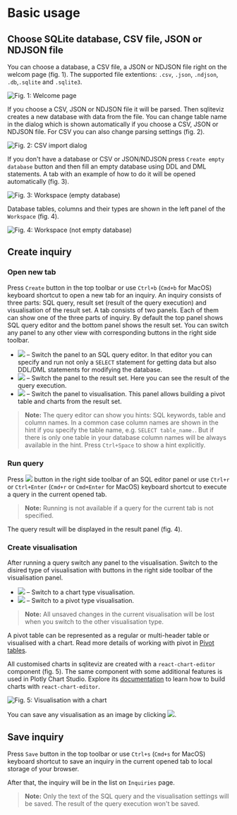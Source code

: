 # Basic usage

## Choose SQLite database, CSV file, JSON or NDJSON file

You can choose a database, a CSV file, a JSON or NDJSON file right on the welcom page (fig. 1). The
supported file extentions: `.csv`, `.json`, `.ndjson`, `.db`,`.sqlite` and `.sqlite3`.

![Fig. 1: Welcome page](./img/Screenshot_welcome.png)


If you choose a CSV, JSON or NDJSON file it will be parsed. Then sqliteviz creates a new
database with data from the file. You can change table name
in the dialog which is shown automatically if you choose a CSV, JSON or NDJSON file. 
For CSV you can also change parsing settings (fig. 2).

![Fig. 2: CSV import dialog](./img/Screenshot_csv.png)


If you don't have a database or CSV or JSON/NDJSON press `Create empty database` button and
then fill an empty database using DDL and DML statements. A tab with an example
of how to do it will be opened automatically (fig. 3).

![Fig. 3: Workspace (empty database)](./img/Screenshot_editor.png)


Database tables, columns and their types are shown in the left panel of the
`Workspace` (fig. 4).

![Fig. 4: Workspace (not empty database)](./img/Screenshot_editor_with_db.png)


## Create inquiry

### Open new tab

Press `Create` button in the top toolbar or use `Ctrl+b` (`Cmd+b` for MacOS)
keyboard shortcut to open a new tab for an inquiry. An inquiry consists of three
parts: SQL query, result set (result of the query execution) and visualisation
of the result set. A tab consists of two panels. Each of them can show one of
the three parts of inquiry. By default the top panel shows SQL query editor and
the bottom panel shows the result set. You can switch any panel to any other
view with corresponding buttons in the right side toolbar.

* ![](./img/sql.svg) – Switch the panel to an SQL query editor. In that
  editor you can specify and run not only a `SELECT` statement for getting data
  but also DDL/DML statements for modifying the database.
* ![](./img/table.svg) – Switch the panel to the result set. Here you
  can see the result of the query execution.
* ![](./img/visualisation.svg) – Switch the panel to visualisation. This
  panel allows building a pivot table and charts from the result set.

> **Note:** The query editor can show you hints: SQL keywords, table and column
> names. In a common case column names are shown in the hint if you specify the
> table name, e.g. `SELECT table_name.`. But if there is only one table in your
> database column names will be always available in the hint. Press `Ctrl+Space`
> to show a hint explicitly.

### Run query

Press ![](./img/run.svg) button in the right side toolbar of an SQL
editor panel or use `Ctrl+r` or `Ctrl+Enter` (`Cmd+r` or `Cmd+Enter` for MacOS)
keyboard shortcut to execute a query in the current opened tab.

> **Note:**  Running is not available if a query for the current tab is not
> specified.

The query result will be displayed in the result panel (fig. 4).

### Create visualisation

After running a query switch any panel to the visualisation.  Switch to the
disired type of visualisation with buttons in the right side toolbar of the
visualisation panel.

* ![](./img/chart.svg) – Switch to a chart type visualisation.
* ![](./img/pivot.svg) – Switch to a pivot type visualisation.

> **Note:**  All unsaved changes in the current visualisation will be lost when
> you switch to the other visualisation type.

A pivot table can be represented as a regular or multi-header table or
visualised with a chart.
Read more details of working with pivot in [Pivot tables][2].

All customised charts in sqliteviz are created with a `react-chart-editor`
component (fig. 5). The same component with some additional features is used in
Plotly Chart Studio. Explore its [documentation][1] to learn how to build charts
with `react-chart-editor`.

![Fig. 5: Visualisation with a chart](./img/Screenshot_chart.png)

You can save any visualisation as an image by clicking ![](./img/camera.svg).

## Save inquiry

Press `Save` button in the top toolbar or use `Ctrl+s` (`Cmd+s` for MacOS)
keyboard shortcut to save an inquiry in the current opened tab to local storage
of your browser.

After that, the inquiry will be in the list on `Inquiries` page.

> **Note:**  Only the text of the SQL query and the visualisation settings will
> be saved. The result of the query execution won't be saved.

[1]: https://plotly.com/chart-studio-help/tutorials/#basic
[2]: ../Pivot-table
